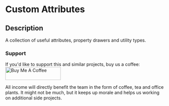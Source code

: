 # Custom Attributes

## Description
A collection of useful attributes, property drawers and utility types.

### Support

If you'd like to support this and similar projects, buy us a coffee:</br>
<a href="https://www.buymeacoffee.com/nementic" target="_blank"><img src="https://cdn.buymeacoffee.com/buttons/default-orange.png" alt="Buy Me A Coffee" height="41" width="174"></a>

All income will directly benefit the team in the form of coffee, tea and office plants. It might not be much, but it keeps up morale and helps us working on additional side projects.
